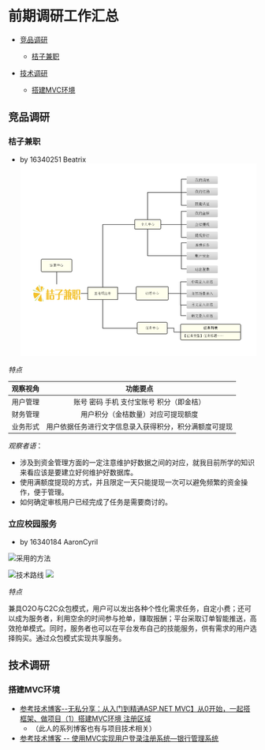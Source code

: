 # 前期调研工作汇总
- [竞品调研](#竞品调研)
  - [桔子兼职](#桔子兼职) 

- [技术调研](#技术调研)
  - [搭建MVC环境](#搭建MVC环境)

  

## 竞品调研

### 桔子兼职
 - by 16340251 Beatrix
![Alt](OrangeJob.png)

*特点*

|观察视角|功能要点|
|:---:|:---:|
|用户管理|账号 密码 手机 支付宝账号 积分（即金桔）|
|财务管理|用户积分（金桔数量）对应可提现额度|
|业务形式|用户依据任务进行文字信息录入获得积分，积分满额度可提现|

*观察者语*：
  - 涉及到资金管理方面的一定注意维护好数据之间的对应，就我目前所学的知识来看应该是要建立好何维护好数据库。
  - 使用满额度提现的方式，并且限定一天只能提现一次可以避免频繁的资金操作，便于管理。
  - 如何确定审核用户已经完成了任务是需要商讨的。
  
### 立应校园服务  
 - by 16340184 AaronCyril
 
![采用的方法](http://a3.qpic.cn/psb?/V12Yw7W81QAuHz/pEi9x*K*iCEyxb2hJ.o65anf5XD.Vuv6pMuyZqv0UXU!/m/dL4AAAAAAAAAnull&bo=mgKaAAAAAAADByA!&rf=photolist&t=5)

![技术路线](http://a4.qpic.cn/psb?/V12Yw7W81QAuHz/7rjwHrmbXkTMsLnmvQ5V.rbpwsoKQglgQK*FmRfsXVs!/m/dDcBAAAAAAAAnull&bo=8wFXAQAAAAADB4Y!&rf=photolist&t=5)
![](http://a4.qpic.cn/psb?/V12Yw7W81QAuHz/M*8eAKW.Xw3RSDub9yQOWssYWsbPlk3lBX.U1M7fBaw!/m/dL8AAAAAAAAAnull&bo=JAKEAQAAAAADB4E!&rf=photolist&t=5)

*特点*

兼具O2O与C2C众包模式，用户可以发出各种个性化需求任务，自定小费；还可以成为服务者，利用空余的时间参与抢单，赚取报酬；平台采取订单智能推送，高效抢单模式。同时，服务者也可以在平台发布自己的技能服务，供有需求的用户选择购买。通过众包模式实现共享服务。


## 技术调研

### 搭建MVC环境

 - [参考技术博客--无私分享：从入门到精通ASP.NET MVC】从0开始，一起搭框架、做项目（1）搭建MVC环境 注册区域 ](https://www.cnblogs.com/yuangang/p/5472798.html)
   - （此人的系列博客也有与项目技术相关） 
 - [参考技术博客 -- 使用MVC实现用户登录注册系统—银行管理系统](https://blog.csdn.net/aA518189/article/details/78858323)

